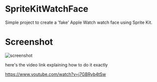 # SpriteKitWatchFace
Simple project to create a 'fake' Apple Watch watch face using Sprite Kit.

# Screenshot
![screenshot](https://hccdata.s3.amazonaws.com/gh_spritekitwatchface.jpg)

here's the video link explaining how to do it exactly

https://www.youtube.com/watch?v=j7GBRyb4tSw
